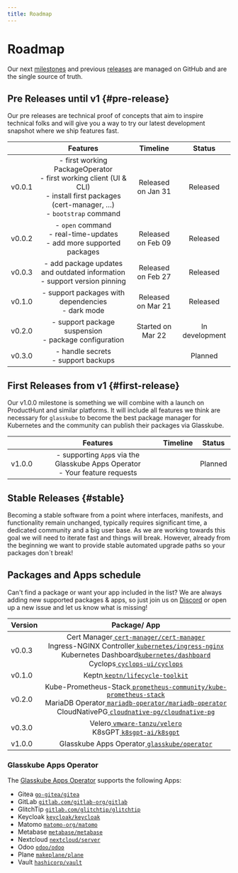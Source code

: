 ```yaml
---
title: Roadmap
---
```


# Roadmap

Our next [milestones](https://github.com/glasskube/glasskube/milestones) and previous [releases](https://github.com/glasskube/glasskube/releases) are managed on GitHub and are the single source of truth.

## Pre Releases until v1 {#pre-release}

Our pre releases are technical proof of concepts that aim to inspire technical folks and will give you a way to try our latest development snapshot where we ship features fast.

|        |                                                                    Features                                                                     |      Timeline      |     Status     |
|--------|:-----------------------------------------------------------------------------------------------------------------------------------------------:|:------------------:|:--------------:|
| v0.0.1 | - first working PackageOperator<br/>- first working client (UI & CLI)<br/>- install first packages (cert-manager, …) <br/>- `bootstrap` command | Released on Jan 31 |    Released    |
| v0.0.2 |                                   - `open` command<br/>- real-time-updates<br/>- add more supported packages                                    | Released on Feb 09 |    Released    |
| v0.0.3 |                                  - add package updates and outdated information<br/>- support version pinning                                   | Released on Feb 27 |    Released    |
| v0.1.0 |                                              - support packages with dependencies<br/>- dark mode                                               | Released on Mar 21 |    Released    |
| v0.2.0 |                                            - support package suspension<br/>- package configuration                                             | Started on Mar 22  | In development |
| v0.3.0 |                                                     - handle secrets<br/>- support backups                                                      |                    |    Planned     |

## First Releases from v1 {#first-release}

Our v1.0.0 milestone is something we will combine with a launch on ProductHunt and similar platforms.
It will include all features we think are necessary for `glasskube` to become the best package manager for Kubernetes and the community can publish their packages via Glasskube.

|        |                                    Features                                     | Timeline | Status  |
|--------|:-------------------------------------------------------------------------------:|:--------:|:-------:|
| v1.0.0 | - supporting `App`s via the Glasskube Apps Operator<br/>- Your feature requests |          | Planned |

## Stable Releases {#stable}

Becoming a stable software from a point where interfaces, manifests, and functionality remain unchanged, typically requires significant time, a dedicated community and a big user base.
As we are working towards this goal we will need to iterate fast and things will break. However, already from the beginning we want to provide stable automated upgrade paths so your packages don´t break!

## Packages and Apps schedule

Can't find a package or want your app included in the list? We are always adding new supported packages & apps,
so just join us on [Discord](https://discord.gg/SxH6KUCGH7) or open up a new issue and let us know what is missing!

| Version |                                                                                                                                                                                            Package/ App                                                                                                                                                                                            |
|---------|:--------------------------------------------------------------------------------------------------------------------------------------------------------------------------------------------------------------------------------------------------------------------------------------------------------------------------------------------------------------------------------------------------:|
| v0.0.3  |         Cert Manager[ `cert-manager/cert-manager` ]( https://github.com/cert-manager/cert-manager )<br/>  Ingress-NGINX Controller[ `kubernetes/ingress-nginx` ]( https://github.com/kubernetes/ingress-nginx ) <br/> Kubernetes Dashboard[`kubernetes/dashboard`](https://github.com/kubernetes/dashboard) <br/> Cyclops[ `cyclops-ui/cyclops` ]( https://github.com/cyclops-ui/cyclops )         |
| v0.1.0  |                                                                                                                                                          Keptn[ `keptn/lifecycle-toolkit` ]( https://github.com/keptn/lifecycle-toolkit )                                                                                                                                                          |
| v0.2.0  | Kube-Prometheus-Stack[ `prometheus-community/kube-prometheus-stack` ]( https://github.com/prometheus-community/helm-charts/tree/main/charts/kube-prometheus-stack )<br/> MariaDB Operator[ `mariadb-operator/mariadb-operator` ]( https://github.com/mariadb-operator/mariadb-operator )<br/>CloudNativePG[ `cloudnative-pg/cloudnative-pg` ]( https://github.com/cloudnative-pg/cloudnative-pg )  |
| v0.3.0  |                                                                                                                         Velero[ `vmware-tanzu/velero` ]( https://github.com/vmware-tanzu/velero )<br/> K8sGPT[ `k8sgpt-ai/k8sgpt` ]( https://github.com/k8sgpt-ai/k8sgpt )                                                                                                                         |
| v1.0.0  |                                                                                                                                                     Glasskube Apps Operator[ `glasskube/operator` ]( https://github.com/glasskube/operator/ )                                                                                                                                                      |

### Glasskube Apps Operator

The [Glasskube Apps Operator](https://github.com/glasskube/operator/) supports the following Apps:

- Gitea [`go-gitea/gitea`](https://github.com/go-gitea/gitea)
- GitLab [`gitlab.com/gitlab-org/gitlab`](https://gitlab.com/gitlab-org/gitlab)
- GlitchTip [`gitlab.com/glitchtip/glitchtip`](https://gitlab.com/glitchtip)
- Keycloak [`keycloak/keycloak`](https://github.com/keycloak/keycloak)
- Matomo [`matomo-org/matomo`](https://github.com/matomo-org/matomo)
- Metabase [`metabase/metabase`](https://github.com/metabase/metabase)
- Nextcloud [`nextcloud/server`](https://github.com/nextcloud/server)
- Odoo [`odoo/odoo`](https://github.com/odoo/odoo)
- Plane [`makeplane/plane`](https://github.com/makeplane/plane)
- Vault [`hashicorp/vault`](https://github.com/hashicorp/vault)
